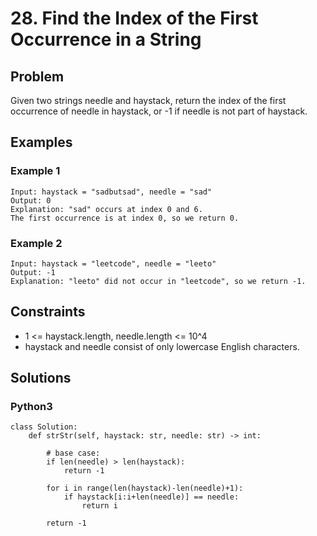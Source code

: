 # 28. Find the Index of the First Occurrence in a String

## Problem

Given two strings needle and haystack, return the index of the first occurrence of needle in haystack, or -1 if needle is not part of haystack.

## Examples

### Example 1

```
Input: haystack = "sadbutsad", needle = "sad"
Output: 0
Explanation: "sad" occurs at index 0 and 6.
The first occurrence is at index 0, so we return 0.
```

### Example 2

```
Input: haystack = "leetcode", needle = "leeto"
Output: -1
Explanation: "leeto" did not occur in "leetcode", so we return -1.
```

## Constraints

* 1 <= haystack.length, needle.length <= 10^4
* haystack and needle consist of only lowercase English characters.

## Solutions

### Python3

```
class Solution:
    def strStr(self, haystack: str, needle: str) -> int:

        # base case:
        if len(needle) > len(haystack):
            return -1
        
        for i in range(len(haystack)-len(needle)+1):
            if haystack[i:i+len(needle)] == needle:
                return i
        
        return -1
```

